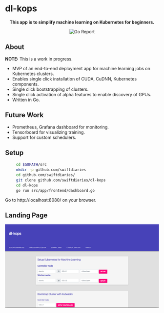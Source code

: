 dl-kops
=======

<p align="center"><b>This app is to simplify machine learning on Kubernetes for beginners.</b></p>

<p align="center">
<img src="https://goreportcard.com/badge/github.com/swiftdiaries/dl-kops" alt="Go Report">
</p>

About
-----------

**NOTE:** This is a work in progress. 

* MVP of an end-to-end deployment app for machine learning jobs on Kubernetes clusters.
* Enables single click installation of CUDA, CuDNN, Kubernetes components.
* Single click bootstrapping of clusters.
* Single click activation of alpha features to enable discovery of GPUs.
* Written in Go.


Future Work
-----------
* Prometheus, Grafana dashboard for monitoring.
* Tensorboard for visualizing training.
* Support for custom schedulers.


Setup
-----
```bash
     cd $GOPATH/src
     mkdir -p github.com/swiftdiaries
     cd github.com/swiftdiaries/
     git clone github.com/swiftdiaries/dl-kops
     cd dl-kops
     go run src/app/frontend/dashboard.go
``` 

Go to http://localhost:8080/ on your browser.


Landing Page
------------
![Landing Page](landingpage.png) <br>     
